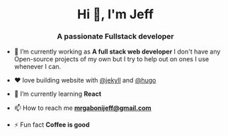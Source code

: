 <h1 align="center">Hi 👋, I'm Jeff</h1>
<h3 align="center">A passionate Fullstack developer </h3>


- 🔭 I’m currently working as **A full stack web developer** I don't have any Open-source projects of my own but I try to help out on ones I use whenever I can.

- ❤️‍  love building website with [@jekyll](https://github.com/jekyll) and [@hugo](https://github.com/gohugoio)

- 🌱 I’m currently learning **React** 

- 📫 How to reach me **mrgabonijeff@gmail.com**

- ⚡ Fun fact **Coffee is good**


 

 
